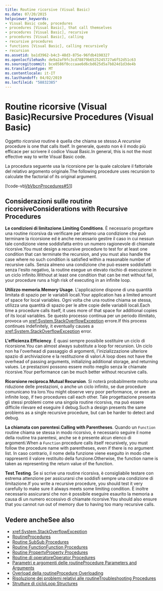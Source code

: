 ```yaml
---
title: Routine ricorsive (Visual Basic)
ms.date: 07/20/2015
helpviewer_keywords:
- Visual Basic code, procedures
- procedures [Visual Basic], that call themselves
- procedures [Visual Basic], recursive
- procedures [Visual Basic], calling
- recursive procedures
- functions [Visual Basic], calling recursively
- recursion
ms.assetid: ba1d3962-b4c3-48d3-875e-96fdb4198327
ms.openlocfilehash: de9a2af9fc3cd78879b6525245727a6f52d51c63
ms.sourcegitcommit: bce0586f0cccaae6d6cbd625d5a7b824d1d3de4b
ms.translationtype: MT
ms.contentlocale: it-IT
ms.lasthandoff: 04/02/2019
ms.locfileid: "58832385"
---
```

# <a name="recursive-procedures-visual-basic"></a><span data-ttu-id="16890-102">Routine ricorsive (Visual Basic)</span><span class="sxs-lookup"><span data-stu-id="16890-102">Recursive Procedures (Visual Basic)</span></span>
<span data-ttu-id="16890-103">Oggetto *ricorsiva* routine è quella che chiama se stesso.</span><span class="sxs-lookup"><span data-stu-id="16890-103">A *recursive* procedure is one that calls itself.</span></span> <span data-ttu-id="16890-104">In generale, questo non è il modo più efficace per scrivere il codice Visual Basic.</span><span class="sxs-lookup"><span data-stu-id="16890-104">In general, this is not the most effective way to write Visual Basic code.</span></span>  
  
 <span data-ttu-id="16890-105">La procedura seguente usa la ricorsione per la quale calcolare il fattoriale del relativo argomento originale.</span><span class="sxs-lookup"><span data-stu-id="16890-105">The following procedure uses recursion to calculate the factorial of its original argument.</span></span>  
  
 [!code-vb[VbVbcnProcedures#51](~/samples/snippets/visualbasic/VS_Snippets_VBCSharp/VbVbcnProcedures/VB/Class1.vb#51)]  
  
## <a name="considerations-with-recursive-procedures"></a><span data-ttu-id="16890-106">Considerazioni sulle routine ricorsive</span><span class="sxs-lookup"><span data-stu-id="16890-106">Considerations with Recursive Procedures</span></span>  
 <span data-ttu-id="16890-107">**Le condizioni di limitazione**.</span><span class="sxs-lookup"><span data-stu-id="16890-107">**Limiting Conditions**.</span></span> <span data-ttu-id="16890-108">È necessario progettare una routine ricorsiva da verificare per almeno una condizione che può terminare la ricorsione ed è anche necessario gestire il caso in cui nessun tale condizione viene soddisfatta entro un numero ragionevole di chiamate ricorsive.</span><span class="sxs-lookup"><span data-stu-id="16890-108">You must design a recursive procedure to test for at least one condition that can terminate the recursion, and you must also handle the case where no such condition is satisfied within a reasonable number of recursive calls.</span></span> <span data-ttu-id="16890-109">Senza almeno una condizione che può essere soddisfatti senza l'esito negativo, la routine esegue un elevato rischio di esecuzione in un ciclo infinito.</span><span class="sxs-lookup"><span data-stu-id="16890-109">Without at least one condition that can be met without fail, your procedure runs a high risk of executing in an infinite loop.</span></span>  
  
 <span data-ttu-id="16890-110">**Utilizzo memoria**.</span><span class="sxs-lookup"><span data-stu-id="16890-110">**Memory Usage**.</span></span> <span data-ttu-id="16890-111">L'applicazione dispone di una quantità limitata di spazio per le variabili locali.</span><span class="sxs-lookup"><span data-stu-id="16890-111">Your application has a limited amount of space for local variables.</span></span> <span data-ttu-id="16890-112">Ogni volta che una routine chiama se stessa, utilizza una quantità di spazio per le altre copie delle variabili locali.</span><span class="sxs-lookup"><span data-stu-id="16890-112">Each time a procedure calls itself, it uses more of that space for additional copies of its local variables.</span></span> <span data-ttu-id="16890-113">Se questo processo continua per un periodo illimitato, provoca un <xref:System.StackOverflowException> errore.</span><span class="sxs-lookup"><span data-stu-id="16890-113">If this process continues indefinitely, it eventually causes a <xref:System.StackOverflowException> error.</span></span>  
  
 <span data-ttu-id="16890-114">**L'efficienza**.</span><span class="sxs-lookup"><span data-stu-id="16890-114">**Efficiency**.</span></span> <span data-ttu-id="16890-115">È quasi sempre possibile sostituire un ciclo di ricorsione.</span><span class="sxs-lookup"><span data-stu-id="16890-115">You can almost always substitute a loop for recursion.</span></span> <span data-ttu-id="16890-116">Un ciclo non ha l'overhead di passaggio di argomenti, l'inizializzazione ulteriore spazio di archiviazione e la restituzione di valori.</span><span class="sxs-lookup"><span data-stu-id="16890-116">A loop does not have the overhead of passing arguments, initializing additional storage, and returning values.</span></span> <span data-ttu-id="16890-117">Le prestazioni possono essere molto meglio senza le chiamate ricorsive.</span><span class="sxs-lookup"><span data-stu-id="16890-117">Your performance can be much better without recursive calls.</span></span>  
  
 <span data-ttu-id="16890-118">**Ricorsione reciproca**.</span><span class="sxs-lookup"><span data-stu-id="16890-118">**Mutual Recursion**.</span></span> <span data-ttu-id="16890-119">Si noterà probabilmente molto una riduzione delle prestazioni, o anche un ciclo infinito, se due procedure comunicano tra loro.</span><span class="sxs-lookup"><span data-stu-id="16890-119">You might observe very poor performance, or even an infinite loop, if two procedures call each other.</span></span> <span data-ttu-id="16890-120">Tale progettazione presenta gli stessi problemi come una singola routine ricorsiva, ma può essere difficile rilevare ed eseguire il debug.</span><span class="sxs-lookup"><span data-stu-id="16890-120">Such a design presents the same problems as a single recursive procedure, but can be harder to detect and debug.</span></span>  
  
 <span data-ttu-id="16890-121">**La chiamata con parentesi**.</span><span class="sxs-lookup"><span data-stu-id="16890-121">**Calling with Parentheses**.</span></span> <span data-ttu-id="16890-122">Quando un `Function` routine chiama se stessa in modo ricorsivo, è necessario seguire il nome della routine tra parentesi, anche se è presente alcun elenco di argomenti.</span><span class="sxs-lookup"><span data-stu-id="16890-122">When a `Function` procedure calls itself recursively, you must follow the procedure name with parentheses, even if there is no argument list.</span></span> <span data-ttu-id="16890-123">In caso contrario, il nome della funzione viene eseguito in modo che rappresenti il valore restituito della funzione.</span><span class="sxs-lookup"><span data-stu-id="16890-123">Otherwise, the function name is taken as representing the return value of the function.</span></span>  
  
 <span data-ttu-id="16890-124">**Test**.</span><span class="sxs-lookup"><span data-stu-id="16890-124">**Testing**.</span></span> <span data-ttu-id="16890-125">Se si scrive una routine ricorsiva, è consigliabile testare con estrema attenzione per assicurarsi che soddisfi sempre una condizione di limitazione.</span><span class="sxs-lookup"><span data-stu-id="16890-125">If you write a recursive procedure, you should test it very carefully to make sure it always meets some limiting condition.</span></span> <span data-ttu-id="16890-126">È inoltre necessario assicurarsi che non è possibile eseguire esaurito la memoria a causa di un numero eccessivo di chiamate ricorsive.</span><span class="sxs-lookup"><span data-stu-id="16890-126">You should also ensure that you cannot run out of memory due to having too many recursive calls.</span></span>  
  
## <a name="see-also"></a><span data-ttu-id="16890-127">Vedere anche</span><span class="sxs-lookup"><span data-stu-id="16890-127">See also</span></span>

- <xref:System.StackOverflowException>
- [<span data-ttu-id="16890-128">Routine</span><span class="sxs-lookup"><span data-stu-id="16890-128">Procedures</span></span>](./index.md)
- [<span data-ttu-id="16890-129">Routine Sub</span><span class="sxs-lookup"><span data-stu-id="16890-129">Sub Procedures</span></span>](./sub-procedures.md)
- [<span data-ttu-id="16890-130">Routine Function</span><span class="sxs-lookup"><span data-stu-id="16890-130">Function Procedures</span></span>](./function-procedures.md)
- [<span data-ttu-id="16890-131">Routine Property</span><span class="sxs-lookup"><span data-stu-id="16890-131">Property Procedures</span></span>](./property-procedures.md)
- [<span data-ttu-id="16890-132">Routine di operatore</span><span class="sxs-lookup"><span data-stu-id="16890-132">Operator Procedures</span></span>](./operator-procedures.md)
- [<span data-ttu-id="16890-133">Parametri e argomenti delle routine</span><span class="sxs-lookup"><span data-stu-id="16890-133">Procedure Parameters and Arguments</span></span>](./procedure-parameters-and-arguments.md)
- [<span data-ttu-id="16890-134">Overload della routine</span><span class="sxs-lookup"><span data-stu-id="16890-134">Procedure Overloading</span></span>](./procedure-overloading.md)
- [<span data-ttu-id="16890-135">Risoluzione dei problemi relativi alle routine</span><span class="sxs-lookup"><span data-stu-id="16890-135">Troubleshooting Procedures</span></span>](./troubleshooting-procedures.md)
- [<span data-ttu-id="16890-136">Strutture di ciclo</span><span class="sxs-lookup"><span data-stu-id="16890-136">Loop Structures</span></span>](../../../../visual-basic/programming-guide/language-features/control-flow/loop-structures.md)
